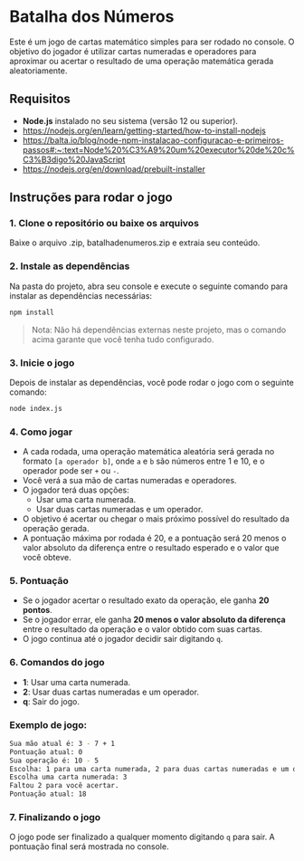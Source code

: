 # Batalha dos Números

Este é um jogo de cartas matemático simples para ser rodado no console. O objetivo do jogador é utilizar cartas numeradas e operadores para aproximar ou acertar o resultado de uma operação matemática gerada aleatoriamente.

## Requisitos

- **Node.js** instalado no seu sistema (versão 12 ou superior).
- https://nodejs.org/en/learn/getting-started/how-to-install-nodejs
- https://balta.io/blog/node-npm-instalacao-configuracao-e-primeiros-passos#:~:text=Node%20%C3%A9%20um%20executor%20de%20c%C3%B3digo%20JavaScript
- https://nodejs.org/en/download/prebuilt-installer

## Instruções para rodar o jogo

<!-- ### 1. Clone o repositório ou baixe os arquivos
//TODO Criar o repositório do jogo
Você pode clonar o repositório ou baixar os arquivos do jogo em sua máquina local.

```bash
git clone https://github.com/exemploUser/jogo-de-cartas-matematico.git
``` -->

### 1. Clone o repositório ou baixe os arquivos
Baixe o arquivo .zip, batalhadenumeros.zip e extraia seu conteúdo.

### 2. Instale as dependências

Na pasta do projeto, abra seu console e execute o seguinte comando para instalar as dependências necessárias:

```bash
npm install
```

> Nota: Não há dependências externas neste projeto, mas o comando acima garante que você tenha tudo configurado.

### 3. Inicie o jogo

Depois de instalar as dependências, você pode rodar o jogo com o seguinte comando:

```bash
node index.js
```

### 4. Como jogar

- A cada rodada, uma operação matemática aleatória será gerada no formato `[a operador b]`, onde `a` e `b` são números entre 1 e 10, e o operador pode ser `+` ou `-`.
- Você verá a sua mão de cartas numeradas e operadores.
- O jogador terá duas opções:
  - Usar uma carta numerada.
  - Usar duas cartas numeradas e um operador.
- O objetivo é acertar ou chegar o mais próximo possível do resultado da operação gerada.
- A pontuação máxima por rodada é 20, e a pontuação será 20 menos o valor absoluto da diferença entre o resultado esperado e o valor que você obteve.

### 5. Pontuação

- Se o jogador acertar o resultado exato da operação, ele ganha **20 pontos**.
- Se o jogador errar, ele ganha **20 menos o valor absoluto da diferença** entre o resultado da operação e o valor obtido com suas cartas.
- O jogo continua até o jogador decidir sair digitando `q`.

### 6. Comandos do jogo

- **1**: Usar uma carta numerada.
- **2**: Usar duas cartas numeradas e um operador.
- **q**: Sair do jogo.

### Exemplo de jogo:

```bash
Sua mão atual é: 3 - 7 + 1
Pontuação atual: 0
Sua operação é: 10 - 5
Escolha: 1 para uma carta numerada, 2 para duas cartas numeradas e um operador, ou q para sair: 1
Escolha uma carta numerada: 3
Faltou 2 para você acertar.
Pontuação atual: 18
```

### 7. Finalizando o jogo

O jogo pode ser finalizado a qualquer momento digitando `q` para sair. A pontuação final será mostrada no console.
